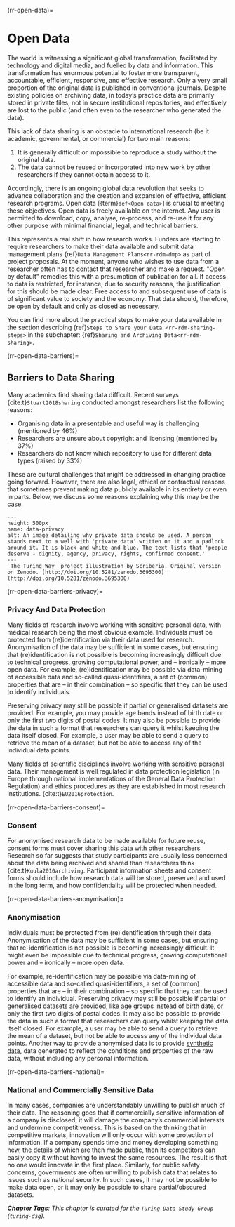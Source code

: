 (rr-open-data)=
# Open Data

The world is witnessing a significant global transformation, facilitated by technology and digital media, and fuelled by data and information. This transformation has enormous potential to foster more transparent, accountable, efficient, responsive, and effective research. Only a very small proportion of the original data is published in conventional journals. Despite existing policies on archiving data, in today’s practice data are primarily stored in private files, not in secure institutional repositories, and effectively are lost to the public (and often even to the researcher who generated the data).

This lack of data sharing is an obstacle to international research (be it academic, governmental, or commercial) for two main reasons:

1. It is generally difficult or impossible to reproduce a study without the original data.
2. The data cannot be reused or incorporated into new work by other researchers if they cannot obtain access to it.

Accordingly, there is an ongoing global data revolution that seeks to advance collaboration and the creation and expansion of effective, efficient research programs. Open data [{term}`def<Open data>`] is crucial to meeting these objectives. Open data is freely available on the internet. Any user is permitted to download, copy, analyse, re-process, and re-use it for any other purpose with minimal financial, legal, and technical barriers.

This represents a real shift in how research works. Funders are starting to require researchers to make their data available and submit data management plans {ref}`Data Management Plans<rr-rdm-dmp>` as part of project proposals. At the moment, anyone who wishes to use data from a researcher often has to contact that researcher and make a request. "Open by default" remedies this with a presumption of publication for all. If access to data is restricted, for instance, due to security reasons, the justification for this should be made clear. Free access to and subsequent use of data is of significant value to society and the economy. That data should, therefore, be open by default and only as closed as necessary.

You can find more about the practical steps to make your data available in the section describing {ref}`Steps to Share your Data <rr-rdm-sharing-steps>` in the subchapter: {ref}`Sharing and Archiving Data<rr-rdm-sharing>`.

(rr-open-data-barriers)=
## Barriers to Data Sharing
Many academics find sharing data difficult. Recent surveys {cite:t}`Stuart2018sharing` conducted amongst researchers list the following reasons:

- Organising data in a presentable and useful way is challenging (mentioned by 46%)
- Researchers are unsure about copyright and licensing (mentioned by 37%)
- Researchers do not know which repository to use for different data types (raised by 33%)

These are cultural challenges that might be addressed in changing practice going forward. However, there are also legal, ethical or contractual reasons that sometimes prevent making data publicly available in its entirety or even in parts. Below, we discuss some reasons explaining why this may be the case.

```{figure} ../../figures/data-privacy.jpg
---
height: 500px
name: data-privacy
alt: An image detailing why private data should be used. A person stands next to a well with 'private data' written on it and a padlock around it. It is black and white and blue. The text lists that 'people deserve - dignity, agency, privacy, rights, confirmed consent.'
---
_The Turing Way_ project illustration by Scriberia. Original version on Zenodo. [http://doi.org/10.5281/zenodo.3695300](http://doi.org/10.5281/zenodo.3695300)
```

(rr-open-data-barriers-privacy)=
### Privacy And Data Protection

Many fields of research involve working with sensitive personal data, with medical research being the most obvious example. Individuals must be protected from (re)identification via their data used for research. Anonymisation of the data may be sufficient in some cases, but ensuring that (re)identification is not possible is becoming increasingly difficult due to technical progress, growing computational power, and – ironically – more open data. For example, (re)identification may be possible via data-mining of accessible data and so-called quasi-identifiers, a set of (common) properties that are – in their combination – so specific that they can be used to identify individuals.

Preserving privacy may still be possible if partial or generalised datasets are provided. For example, you may provide age bands instead of birth date or only the first two digits of postal codes. It may also be possible to provide the data in such a format that researchers can query it whilst keeping the data itself closed. For example, a user may be able to send a query to retrieve the mean of a dataset, but not be able to access any of the individual data points.

Many fields of scientific disciplines involve working with sensitive personal data. Their management is well regulated in data protection legislation (in Europe through national implementations of the General Data Protection Regulation) and ethics procedures as they are established in most research institutions. {cite:t}`EU2016protection`.

(rr-open-data-barriers-consent)=
### Consent

For anonymised research data to be made available for future reuse, consent forms must cover sharing this data with other researchers. Research so far suggests that study participants are usually less concerned about the data being archived and shared than researchers think {cite:t}`Kuula2010archiving`. Participant information sheets and consent forms should include how research data will be stored, preserved and used in the long term, and how confidentiality will be protected when needed.

(rr-open-data-barriers-anonymisation)=
### Anonymisation

Individuals must be protected from (re)identification through their data Anonymisation of the data may be sufficient in some cases, but ensuring that re-identification is not possible is becoming increasingly difficult. It might even be impossible due to technical progress, growing computational power and – ironically – more open data.

For example, re-identification may be possible via data-mining of accessible data and so-called quasi-identifiers, a set of (common) properties that are – in their combination – so specific that they can be used to identify an individual. Preserving privacy may still be possible if partial or generalised datasets are provided, like age groups instead of birth date, or only the first two digits of postal codes. It may also be possible to provide the data in such a format that researchers can query whilst keeping the data itself closed. For example, a user may be able to send a query to retrieve the mean of a dataset, but not be able to access any of the individual data points. Another way to provide anonymised data is to provide [synthetic data](https://en.wikipedia.org/wiki/Synthetic_data), data generated to reflect the conditions and properties of the raw data, without including any personal information.

(rr-open-data-barriers-national)=
### National and Commercially Sensitive Data

In many cases, companies are understandably unwilling to publish much of their data. The reasoning goes that if commercially sensitive information of a company is disclosed, it will damage the company’s commercial interests and undermine competitiveness. This is based on the thinking that in competitive markets, innovation will only occur with some protection of information. If a company spends time and money developing something new, the details of which are then made public, then its competitors can easily copy it without having to invest the same resources. The result is that no one would innovate in the first place. Similarly, for public safety concerns, governments are often unwilling to publish data that relates to issues such as national security. In such cases, it may not be possible to make data open, or it may only be possible to share partial/obscured datasets.

***Chapter Tags**: This chapter is curated for the `Turing Data Study Group` (`turing-dsg`).*
